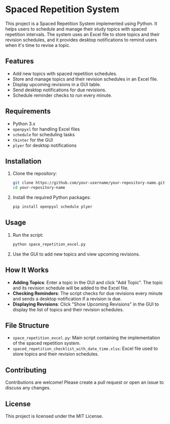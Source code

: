 # Spaced Repetition System

This project is a Spaced Repetition System implemented using Python. It helps users to schedule and manage their study topics with spaced repetition intervals. 
The system uses an Excel file to store topics and their revision schedules, and it provides desktop notifications to remind users when it's time to revise a topic.

## Features

- Add new topics with spaced repetition schedules.
- Store and manage topics and their revision schedules in an Excel file.
- Display upcoming revisions in a GUI table.
- Send desktop notifications for due revisions.
- Schedule reminder checks to run every minute.

## Requirements

- Python 3.x
- `openpyxl` for handling Excel files
- `schedule` for scheduling tasks
- `tkinter` for the GUI
- `plyer` for desktop notifications

## Installation

1. Clone the repository:
    ```sh
    git clone https://github.com/your-username/your-repository-name.git
    cd your-repository-name
    ```

2. Install the required Python packages:
    ```sh
    pip install openpyxl schedule plyer
    ```

## Usage

1. Run the script:
    ```sh
    python space_repetition_excel.py
    ```

2. Use the GUI to add new topics and view upcoming revisions.

## How It Works

- **Adding Topics**: Enter a topic in the GUI and click "Add Topic". The topic and its revision schedule will be added to the Excel file.
- **Checking Reminders**: The script checks for due revisions every minute and sends a desktop notification if a revision is due.
- **Displaying Revisions**: Click "Show Upcoming Revisions" in the GUI to display the list of topics and their revision schedules.

## File Structure

- `space_repetition_excel.py`: Main script containing the implementation of the spaced repetition system.
- `spaced_repetition_checklist_with_date_time.xlsx`: Excel file used to store topics and their revision schedules.

## Contributing

Contributions are welcome! Please create a pull request or open an issue to discuss any changes.

## License
This project is licensed under the MIT License.
